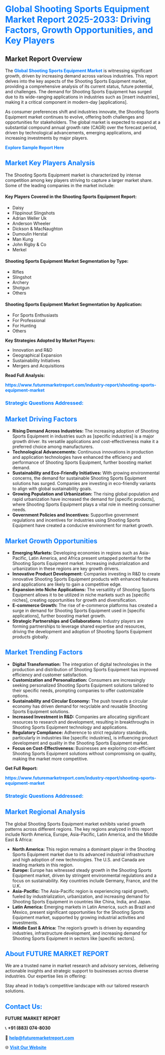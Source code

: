 <h1 style="color: #007BFF;">Global Shooting Sports Equipment Market Report 2025-2033: Driving Factors, Growth Opportunities, and Key Players</h1>

<section id="overview">
<h2>Market Report Overview</h2>
<p>The <a href="https://www.futuremarketreport.com/industry-report/shooting-sports-equipment-market" style="color: #007BFF; text-decoration: none;"><strong>Global Shooting Sports Equipment Market</strong></a> is witnessing significant growth, driven by increasing demand across various industries. This report delves into the key aspects of the Shooting Sports Equipment market, providing a comprehensive analysis of its current status, future potential, and challenges. The demand for Shooting Sports Equipment has surged due to its wide-ranging applications in industries such as [insert industries], making it a critical component in modern-day [applications].</p>
<p>As consumer preferences shift and industries innovate, the Shooting Sports Equipment market continues to evolve, offering both challenges and opportunities for stakeholders. The global market is expected to expand at a substantial compound annual growth rate (CAGR) over the forecast period, driven by technological advancements, emerging applications, and increasing investments by major players.</p>
</section>

<section id="overview">
<p><a href="https://www.futuremarketreport.com/request-sample/reportId=58281" style="color: #007BFF; text-decoration: none;"><strong>Explore Sample Report Here</strong></a></p>
</section>

<section id="key-players">
<h2 style="color: #007BFF;">Market Key Players Analysis</h2>
<p>The Shooting Sports Equipment market is characterized by intense competition among key players striving to capture a larger market share. Some of the leading companies in the market include:</p>
<h4>Key Players Covered in the Shooting Sports Equipment Report:</h4>
<ul><li>Daisy</li><li>Flippinout Slingshots</li><li>Adrian Weller Uk</li><li>Anderson Wheeler</li><li>Dickson &amp; MacNaughton</li><li>Dumoulin Herstal</li><li>Man Kung</li><li>John Rigby &amp; Co</li><li>Merkel</li></ul>
<h4>Shooting Sports Equipment Market Segmentation by Type:</h4>
<ul><li>Rifles</li><li>Slingshot</li><li>Archery</li><li>Shotgun</li><li>Others</li></ul>

<h4>Shooting Sports Equipment Market Segmentation by Application:</h4>
<ul><li>For Sports Enthusiasts</li><li>For Professional</li><li>For Hunting</li><li>Others</li></ul>
<p><strong>Key Strategies Adopted by Market Players:</strong></p>
<ul>
<li>Innovation and R&D</li>
<li>Geographical Expansion</li>
<li>Sustainability Initiatives</li>
<li>Mergers and Acquisitions</li>
</ul>
</section>

<section>
<p><strong>Read Full Analysis: </strong></p><a href="https://www.futuremarketreport.com/industry-report/shooting-sports-equipment-market" style="color: #007BFF; text-decoration: none;"><strong>https://www.futuremarketreport.com/industry-report/shooting-sports-equipment-market</strong></a>
<h3 style="color: #007BFF;">Strategic Questions Addressed:</h3>
</section>

<section id="driving-factors">
<h2 style="color: #007BFF;">Market Driving Factors</h2>
<ul>
<li><strong>Rising Demand Across Industries:</strong> The increasing adoption of Shooting Sports Equipment in industries such as [specific industries] is a major growth driver. Its versatile applications and cost-effectiveness make it a preferred choice among manufacturers.</li>
<li><strong>Technological Advancements:</strong> Continuous innovations in production and application technologies have enhanced the efficiency and performance of Shooting Sports Equipment, further boosting market demand.</li>
<li><strong>Sustainability and Eco-Friendly Initiatives:</strong> With growing environmental concerns, the demand for sustainable Shooting Sports Equipment solutions has surged. Companies are investing in eco-friendly variants to align with global sustainability goals.</li>
<li><strong>Growing Population and Urbanization:</strong> The rising global population and rapid urbanization have increased the demand for [specific products], where Shooting Sports Equipment plays a vital role in meeting consumer needs.</li>
<li><strong>Government Policies and Incentives:</strong> Supportive government regulations and incentives for industries using Shooting Sports Equipment have created a conducive environment for market growth.</li>
</ul>
</section>

<section id="growth-opportunities">
<h2 style="color: #007BFF;">Market Growth Opportunities</h2>
<ul>
<li><strong>Emerging Markets:</strong> Developing economies in regions such as Asia-Pacific, Latin America, and Africa present untapped potential for the Shooting Sports Equipment market. Increasing industrialization and urbanization in these regions are key growth drivers.</li>
<li><strong>Innovative Product Development:</strong> Companies investing in R&D to create innovative Shooting Sports Equipment products with enhanced features and applications are likely to gain a competitive edge.</li>
<li><strong>Expansion into Niche Applications:</strong> The versatility of Shooting Sports Equipment allows it to be utilized in niche markets such as [specific niches], creating opportunities for growth and diversification.</li>
<li><strong>E-commerce Growth:</strong> The rise of e-commerce platforms has created a surge in demand for Shooting Sports Equipment used in [specific applications], further boosting market growth.</li>
<li><strong>Strategic Partnerships and Collaborations:</strong> Industry players are forming partnerships to leverage shared expertise and resources, driving the development and adoption of Shooting Sports Equipment products globally.</li>
</ul>
</section>

<section id="trending-factors">
<h2 style="color: #007BFF;">Market Trending Factors</h2>
<ul>
<li><strong>Digital Transformation:</strong> The integration of digital technologies in the production and distribution of Shooting Sports Equipment has improved efficiency and customer satisfaction.</li>
<li><strong>Customization and Personalization:</strong> Consumers are increasingly seeking personalized Shooting Sports Equipment solutions tailored to their specific needs, prompting companies to offer customizable options.</li>
<li><strong>Sustainability and Circular Economy:</strong> The push towards a circular economy has driven demand for recyclable and reusable Shooting Sports Equipment solutions.</li>
<li><strong>Increased Investment in R&D:</strong> Companies are allocating significant resources to research and development, resulting in breakthroughs in Shooting Sports Equipment technology and applications.</li>
<li><strong>Regulatory Compliance:</strong> Adherence to strict regulatory standards, particularly in industries like [specific industries], is influencing product development and quality in the Shooting Sports Equipment market.</li>
<li><strong>Focus on Cost-Effectiveness:</strong> Businesses are exploring cost-efficient Shooting Sports Equipment solutions without compromising on quality, making the market more competitive.</li>
</ul>
</section>

<section>
<p><strong>Get Full Report: </strong></p><a href="https://www.futuremarketreport.com/industry-report/shooting-sports-equipment-market" style="color: #007BFF; text-decoration: none;"><strong>https://www.futuremarketreport.com/industry-report/shooting-sports-equipment-market</strong></a>
<h3 style="color: #007BFF;">Strategic Questions Addressed:</h3>
</section>


<section id="regional-analysis">
<h2 style="color: #007BFF;">Market Regional Analysis</h2>
<p>The global Shooting Sports Equipment market exhibits varied growth patterns across different regions. The key regions analyzed in this report include North America, Europe, Asia-Pacific, Latin America, and the Middle East & Africa:</p>
<ul>
<li><strong>North America:</strong> This region remains a dominant player in the Shooting Sports Equipment market due to its advanced industrial infrastructure and high adoption of new technologies. The U.S. and Canada are leading markets in this region.</li>
<li><strong>Europe:</strong> Europe has witnessed steady growth in the Shooting Sports Equipment market, driven by stringent environmental regulations and a focus on sustainability. Key countries include Germany, France, and the U.K.</li>
<li><strong>Asia-Pacific:</strong> The Asia-Pacific region is experiencing rapid growth, fueled by industrialization, urbanization, and increasing demand for Shooting Sports Equipment in countries like China, India, and Japan.</li>
<li><strong>Latin America:</strong> Emerging markets in Latin America, such as Brazil and Mexico, present significant opportunities for the Shooting Sports Equipment market, supported by growing industrial activities and investments.</li>
<li><strong>Middle East & Africa:</strong> The region’s growth is driven by expanding industries, infrastructure development, and increasing demand for Shooting Sports Equipment in sectors like [specific sectors].</li>
</ul>
</section>

<footer>
<h2 style="color: #007BFF;">About FUTURE MARKET REPORT</h2>
<p>We are a trusted name in market research and advisory services, delivering actionable insights and strategic support to businesses across diverse industries. Our expertise lies in offering:</p>

<p>Stay ahead in today’s competitive landscape with our tailored research solutions.</p>

<h2 style="color: #007BFF;">Contact Us:</h2>
<p><strong>FUTURE MARKET REPORT</strong></p>
<p>📞 <strong>+91 (883) 074-8030</strong></p>
<p>📧 <strong><a href="mailto:help@futuremarketreport.com" style="color: #007BFF;">help@futuremarketreport.com</a></strong></p>
<p>🌐 <strong><a href="https://www.futuremarketreport.com/" style="color: #007BFF;">Visit Our Website</a></strong></p>
</footer>